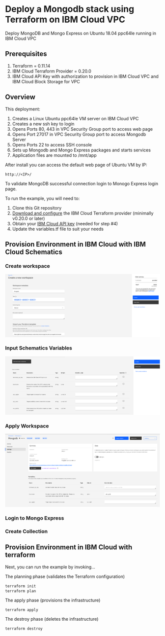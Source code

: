 # Deploy a Mongodb stack using Terraform on IBM Cloud VPC 

Deploy MongoDB and Mongo Express on Ubuntu 18.04 ppc64le running in IBM Cloud VPC

## Prerequisites 

1. Terraform = 0.11.14 
2. IBM Cloud Terraform Provider = 0.20.0 
3. IBM Cloud API Key with authorization to provision in IBM Cloud VPC and IBM Cloud Block Storage for VPC 

## Overview

This deployment:
  1. Creates a Linux Ubuntu ppc64le VM server on IBM Cloud VPC 
  2. Creates a new ssh key to login 
  3. Opens Ports 80, 443 in VPC Security Group port to access web page 
  4. Opens Port 27017 in VPC Security Group port to access Mongodb Server 
  5. Opens Ports 22 to access SSH console
  6. Sets up Mongodb and Mongo Express packages and starts services
  7. Application files are mounted to /mnt/app 

After install you can access the default web page of Ubuntu VM by IP:

    http://<IP>/  

To validate MongoDB successful connection login to Monogo Express login page.

To run the example, you will need to:

1. Clone this Git repository
2. [Download and configure](https://github.com/IBM-Cloud/terraform-provider-ibm) the IBM Cloud Terraform provider (minimally v0.20.0 or later)
3. Obtain your [IBM Cloud API key](https://cloud.ibm.com) (needed for step #4)
4. Update the variables.tf file to suit your needs
## Provision Environment in IBM Cloud with IBM Cloud Schematics

### Create workspace 
![](./assets/images/create_workspace.png)
### Input Schematics Variables
![](./assets/images/retrieve_input_variables.png)
### Apply Workspace 
![](./assets/images/apply_workspace.png)
### Login to Mongo Express
### Create Collection


## Provision Environment in IBM Cloud with terraform
Next, you can run the example by invoking...

The planning phase (validates the Terraform configuration)

```shell
terraform init
terraform plan
```

The apply phase (provisions the infrastructure)

```shell
terraform apply
```

The destroy phase (deletes the infrastructure)

```shell
terraform destroy
```



